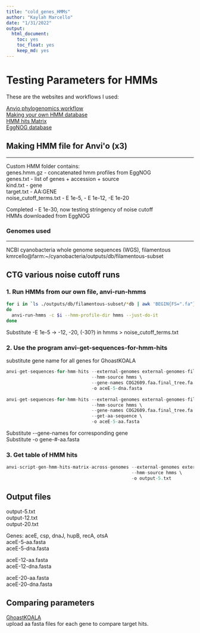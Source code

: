 ```yaml
---
title: "cold_genes_HMMs"
author: "Kaylah Marcello"
date: "1/31/2022"
output:
  html_document:
    toc: yes
    toc_float: yes
    keep_md: yes
---
```


# Testing Parameters for HMMs 

These are the websites and workflows I used:

[Anvio phylogenomics workflow](https://merenlab.org/2017/06/07/phylogenomics/)  
[Making your own HMM database](https://merenlab.org/2016/05/21/archaeal-single-copy-genes/)  
[HMM hits Matrix](https://anvio.org/help/main/programs/anvi-script-gen-hmm-hits-matrix-across-genomes/)  
[EggNOG database](http://eggnog5.embl.de/#/app/results)

## Making HMM file for Anvi'o (x3)
***
Custom HMM folder contains:  
genes.hmm.gz - concatenated hmm profiles from EggNOG  
genes.txt - list of genes + accession + source  
kind.txt - gene  
target.txt - AA:GENE  
noise_cutoff_terms.txt - E 1e-5, - E 1e-12, -E 1e-20  

Completed - E 1e-30, now testing stringency of noise cutoff  
HMMs downloaded from EggNOG  

### Genomes used
***
NCBI cyanobacteria whole genome sequences (WGS), filamentous  
kmrcello@farm:~/cyanobacteria/outputs/db/filamentous-subset  

## CTG various noise cutoff runs

### 1. Run HMMs from our own file, anvi-run-hmms

```bash
for i in `ls ./outputs/db/filamentous-subset/*db | awk 'BEGIN{FS=".fa"}{print $1}'`
do
  anvi-run-hmms -c $i --hmm-profile-dir hmms --just-do-it
done
```
Substitute -E 1e-5 -> -12, -20, (-30?) in hmms > noise_cutoff_terms.txt  

### 2. Use the program anvi-get-sequences-for-hmm-hits 
substitute gene name for all genes for GhoastKOALA

```r
anvi-get-sequences-for-hmm-hits --external-genomes external-genomes-filamentous-names.tsv \
                                --hmm-source hmms \
                                --gene-names COG2609.faa.final_tree.fa \
                                -o aceE-5-dna.fasta  
  
anvi-get-sequences-for-hmm-hits --external-genomes external-genomes-filamentous-names.tsv \
                                --hmm-source hmms \
                                --gene-names COG2609.faa.final_tree.fa \
                                --get-aa-sequence \
                                -o aceE-5-aa.fasta  
```
Substitute --gene-names for corresponding gene  
Substitute -o gene-#-aa.fasta  

### 3. Get table of HMM hits

```r
anvi-script-gen-hmm-hits-matrix-across-genomes --external-genomes external-genomes-filamentous-names.tsv \
                                               --hmm-source hmms \
                                               -o output-5.txt
```

## Output files
output-5.txt  
output-12.txt  
output-20.txt  

Genes: aceE, csp, dnaJ, hupB, recA, otsA  
aceE-5-aa.fasta  
aceE-5-dna.fasta  

aceE-12-aa.fasta  
aceE-12-dna.fasta  

aceE-20-aa.fasta  
aceE-20-dna.fasta  

## Comparing parameters
[GhoastKOALA](https://www.kegg.jp/ghostkoala/)  
upload aa fasta files for each gene to compare target hits.
